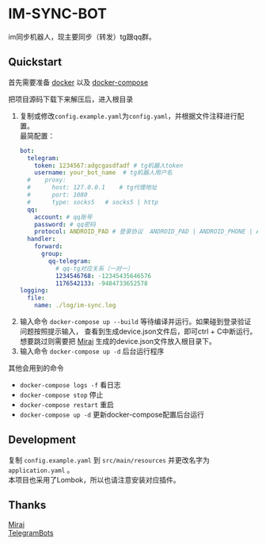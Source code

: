 # IM-SYNC-BOT

im同步机器人，现主要同步（转发）tg跟qq群。

## Quickstart

首先需要准备 [docker](https://docs.docker.com/get-docker/) 以及 [docker-compose](https://docs.docker.com/compose/install/)

把项目源码下载下来解压后，进入根目录

1. 复制或修改`config.example.yaml`为`config.yaml`，并根据文件注释进行配置。  
   最简配置：
    ```yaml
    bot:
      telegram:
        token: 1234567:adgcgasdfadf # tg机器人token
        username: your_bot_name  # tg机器人用户名
      #    proxy:
      #      host: 127.0.0.1    # tg代理地址
      #      port: 1080
      #      type: socks5   # socks5 | http
      qq:
        account: # qq账号
        password: # qq密码
        protocol: ANDROID_PAD # 登录协议  ANDROID_PAD | ANDROID_PHONE | ANDROID_WATCH
      handler:
        forward:
          group:
            qq-telegram: 
              # qq-tg对应关系（一对一）
              1234546768: -12345435646576
              1176542133: -9484733652578
    logging:
      file:
        name: ./log/im-sync.log
    ```
2. 输入命令 `docker-compose up --build` 等待编译并运行。如果碰到登录验证问题按照提示输入， 查看到生成device.json文件后，即可ctrl + C中断运行。  
   想要跳过则需要把 [Mirai](https://github.com/mamoe/mirai) 生成的device.json文件放入根目录下。
3. 输入命令 `docker-compose up -d` 后台运行程序

其他会用到的命令

- `docker-compose logs -f` 看日志
- `docker-compose stop` 停止
- `docker-compose restart` 重启
- `docker-compose up -d` 更新docker-compose配置后台运行

## Development

复制 `config.example.yaml` 到 `src/main/resources` 并更改名字为 `application.yaml` 。  
本项目也采用了Lombok，所以也请注意安装对应插件。

## Thanks

[Mirai](https://github.com/mamoe/mirai)  
[TelegramBots](https://github.com/rubenlagus/TelegramBots)  